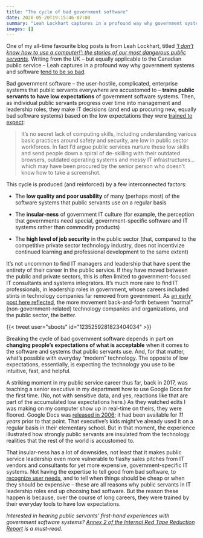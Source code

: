 ```yaml
---
title: "The cycle of bad government software"
date: 2020-05-20T19:15:46-07:00
summary: "Leah Lockhart captures in a profound way why government systems and software tend to be so bad. Bad government software – the user-hostile, complicated, enterprise systems that public servants everywhere are accustomed to – trains public servants to have low expectations of government software systems. Then, as they progress over time into leadership roles, they make IT decisions based on the low expectations they were trained to expect."
images: []
---
```


One of my all-time favourite blog posts is from Leah Lockhart, titled _[‘I don’t know how to use a computer!’: the stories of our most dangerous public servants](https://medium.com/@lml10/i-dont-know-how-to-use-a-computer-the-stories-of-our-most-dangerous-public-servants-9513a91e988b)_. Writing from the UK – but equally applicable to the Canadian public service – Leah captures in a profound way why government systems and software [tend to be so bad](/2020/02/25/our-services-arent-working/). 

Bad government software – the user-hostile, complicated, enterprise systems that public servants everywhere are accustomed to – **trains public servants to have low expectations** of government software systems. Then, as individual public servants progress over time into management and leadership roles, they make IT decisions (and end up procuring new, equally bad software systems) based on the low expectations they were [trained to expect](https://medium.com/@lml10/i-dont-know-how-to-use-a-computer-the-stories-of-our-most-dangerous-public-servants-9513a91e988b):

> It’s no secret lack of computing skills, including understanding various basic practices around safety and security, are low in public sector workforces. In fact I’d argue public services nurture these low skills and send people down a spiral of de-skilling with their outdated browsers, outdated operating systems and messy IT infrastructures…which may have been procured by the senior person who doesn’t know how to take a screenshot.

This cycle is produced (and reinforced) by a few interconnected factors:

*   The **low quality and poor usability** of many (perhaps most) of the software systems that public servants use on a regular basis

*   The **insular-ness** of government IT culture (for example, the perception that governments need special, government-specific software and IT systems rather than commodity products)

*   The **high level of job security** in the public sector (that, compared to the competitive private sector technology industry, does not incentivize continued learning and professional development to the same extent)

It’s not uncommon to find IT managers and leadership that have spent the entirety of their career in the public service. If they have moved between the public and private sectors, this is often limited to government-focused IT consultants and systems integrators. It’s much more rare to find IT professionals, in leadership roles in government, whose careers included stints in technology companies far removed from government. As [an early post here reflected](/2020/01/02/bridging-the-technology-policy-gap/), the more movement back-and-forth between “normal” (non-government-related) technology companies and organizations, and the public sector, the better. 

{{< tweet user="sboots" id="1235259281823404034" >}}

Breaking the cycle of bad government software depends in part on **changing people’s expectations of what is acceptable** when it comes to the software and systems that public servants use. And, for that matter, what’s possible with everyday “modern” technology. The opposite of low expectations, essentially, is expecting the technology you use to be intuitive, fast, and helpful. 

A striking moment in my public service career thus far, back in 2017, was teaching a senior executive in my department how to use Google Docs for the first time. (No, not with sensitive data, and yes, reactions like that are part of the accumulated low expectations here.) As they watched edits I was making on my computer show up in real-time on theirs, they were floored. Google Docs was [released in 2006](https://en.wikipedia.org/wiki/Google_Docs); it had been available for _11 years_ prior to that point. That executive’s kids might’ve already used it on a regular basis in their elementary school. But in that moment, the experience illustrated how strongly public servants are insulated from the technology realities that the rest of the world is accustomed to.

That insular-ness has a lot of downsides, not least that it makes public service leadership even more vulnerable to flashy sales pitches from IT vendors and consultants for yet more expensive, government-specific IT systems. Not having the expertise to tell good from bad software, to [recognize user needs](/2020/02/27/user-needs-not-government-needs/), and to tell when things should be cheap or when they should be expensive – these are all reasons why public servants in IT leadership roles end up choosing bad software. But the reason these happen is because, over the course of long careers, they were trained by their everyday tools to have low expectations.

_Interested in hearing public servants’ first-hand experiences with government software systems? [Annex 2 of the Internal Red Tape Reduction Report](https://internal-red-tape-reduction-report.github.io/annex-2/) is a must-read._
